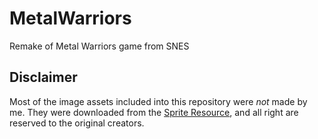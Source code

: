 # MetalWarriors
Remake of Metal Warriors game from SNES


## Disclaimer

Most of the image assets included into this repository were *not* made by me. They were downloaded from the [Sprite Resource](https://www.spriters-resource.com/snes/metalwarriors/), and all right are reserved to the original creators.
